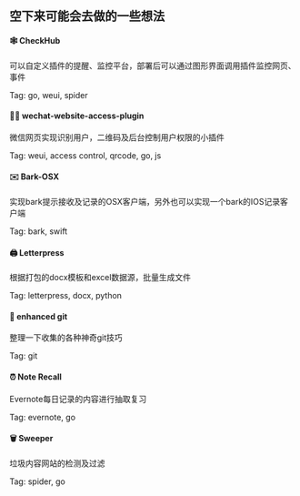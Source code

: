 ## 空下来可能会去做的一些想法

#### 🕸️ CheckHub

可以自定义插件的提醒、监控平台，部署后可以通过图形界面调用插件监控网页、事件

Tag: go, weui, spider

#### 👨‍⚖️ wechat-website-access-plugin

微信网页实现识别用户，二维码及后台控制用户权限的小插件

Tag: weui, access control, qrcode, go, js

#### ✉️ Bark-OSX

实现bark提示接收及记录的OSX客户端，另外也可以实现一个bark的IOS记录客户端

Tag: bark, swift

#### 🖨️ Letterpress

根据打包的docx模板和excel数据源，批量生成文件

Tag: letterpress, docx, python

#### 🔧 enhanced git

整理一下收集的各种神奇git技巧

Tag: git

#### ⏰ Note Recall

Evernote每日记录的内容进行抽取复习

Tag: evernote, go

#### 🗑️ Sweeper

垃圾内容网站的检测及过滤

Tag: spider, go